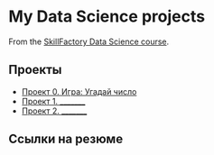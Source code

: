 # My Data Science projects

From the [SkillFactory Data Science course](https://skillfactory.ru/data-scientist).

## Проекты

* [Проект 0. Игра: Угадай число](https://github.com/Setimpi/sf_data_science/project_0)
* [Проект 1. _______](___)
* [Проект 2. _______](___)

## Ссылки на резюме